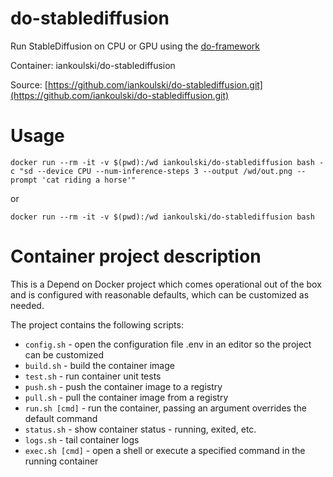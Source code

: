 # do-stablediffusion
Run StableDiffusion on CPU or GPU using the [do-framework](https://bit.ly/do-framework)

Container: iankoulski/do-stablediffusion

Source: [https://github.com/iankoulski/do-stablediffusion.git](https://github.com/iankoulski/do-stablediffusion.git)

# Usage

```
docker run --rm -it -v $(pwd):/wd iankoulski/do-stablediffusion bash -c "sd --device CPU --num-inference-steps 3 --output /wd/out.png --prompt 'cat riding a horse'" 
```

or

```
docker run --rm -it -v $(pwd):/wd iankoulski/do-stablediffusion bash
```

# Container project description


This is a Depend on Docker project which comes operational out of the box 
and is configured with reasonable defaults, which can be customized as needed.


The project contains the following scripts:
* `config.sh` - open the configuration file .env in an editor so the project can be customized
* `build.sh` - build the container image
* `test.sh` - run container unit tests
* `push.sh` - push the container image to a registry
* `pull.sh` - pull the container image from a registry
* `run.sh [cmd]` - run the container, passing an argument overrides the default command
* `status.sh` - show container status - running, exited, etc.
* `logs.sh` - tail container logs
* `exec.sh [cmd]` - open a shell or execute a specified command in the running container
